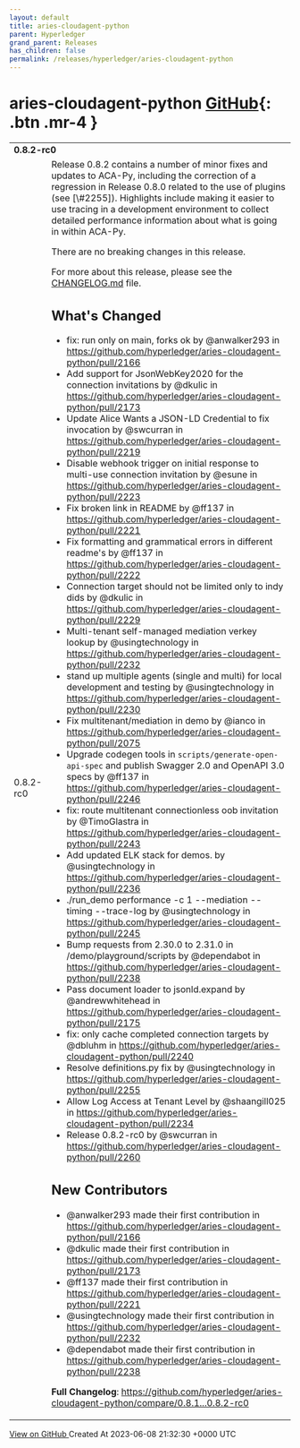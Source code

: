 ```yaml
---
layout: default
title: aries-cloudagent-python
parent: Hyperledger
grand_parent: Releases
has_children: false
permalink: /releases/hyperledger/aries-cloudagent-python
---
```


# aries-cloudagent-python <span class="fs-3 right-align">[GitHub](https://github.com/hyperledger/aries-cloudagent-python){: .btn .mr-4 }</span>


<div>
    <table>
        <tr>
            <td colspan="2">
                <b>
                    0.8.2-rc0
                </b>
            </td>
        </tr>
        <tr>
            <td>
                <span class="chip">
                    0.8.2-rc0
                </span>
            </td>
            <td>
                Release 0.8.2 contains a number of minor fixes and updates to ACA-Py, including the correction of a regression in Release 0.8.0 related to the use of plugins (see [\#2255]). Highlights include making it easier to use tracing in a development environment to collect detailed performance information about what is going in within ACA-Py.

There are no breaking changes in this release.

For more about this release, please see the [CHANGELOG.md](https://github.com/hyperledger/aries-cloudagent-python/blob/1.0.0-rc2/CHANGELOG.md) file.

## What's Changed
* fix: run only on main, forks ok by @anwalker293 in https://github.com/hyperledger/aries-cloudagent-python/pull/2166
* Add support for JsonWebKey2020 for the connection invitations by @dkulic in https://github.com/hyperledger/aries-cloudagent-python/pull/2173
* Update Alice Wants a JSON-LD Credential to fix invocation by @swcurran in https://github.com/hyperledger/aries-cloudagent-python/pull/2219
* Disable webhook trigger on initial response to multi-use connection invitation by @esune in https://github.com/hyperledger/aries-cloudagent-python/pull/2223
* Fix broken link in README by @ff137 in https://github.com/hyperledger/aries-cloudagent-python/pull/2221
* Fix formatting and grammatical errors in different readme's by @ff137 in https://github.com/hyperledger/aries-cloudagent-python/pull/2222
* Connection target should not be limited only to indy dids by @dkulic in https://github.com/hyperledger/aries-cloudagent-python/pull/2229
* Multi-tenant self-managed mediation verkey lookup by @usingtechnology in https://github.com/hyperledger/aries-cloudagent-python/pull/2232
* stand up multiple agents (single and multi) for local development and testing by @usingtechnology in https://github.com/hyperledger/aries-cloudagent-python/pull/2230
* Fix multitenant/mediation in demo by @ianco in https://github.com/hyperledger/aries-cloudagent-python/pull/2075
* Upgrade codegen tools in `scripts/generate-open-api-spec` and publish Swagger 2.0 and OpenAPI 3.0 specs by @ff137 in https://github.com/hyperledger/aries-cloudagent-python/pull/2246
* fix: route multitenant connectionless oob invitation by @TimoGlastra in https://github.com/hyperledger/aries-cloudagent-python/pull/2243
* Add updated ELK stack for demos. by @usingtechnology in https://github.com/hyperledger/aries-cloudagent-python/pull/2236
* ./run_demo performance -c 1 --mediation --timing --trace-log by @usingtechnology in https://github.com/hyperledger/aries-cloudagent-python/pull/2245
* Bump requests from 2.30.0 to 2.31.0 in /demo/playground/scripts by @dependabot in https://github.com/hyperledger/aries-cloudagent-python/pull/2238
* Pass document loader to jsonld.expand by @andrewwhitehead in https://github.com/hyperledger/aries-cloudagent-python/pull/2175
* fix: only cache completed connection targets by @dbluhm in https://github.com/hyperledger/aries-cloudagent-python/pull/2240
* Resolve definitions.py fix by @usingtechnology in https://github.com/hyperledger/aries-cloudagent-python/pull/2255
* Allow Log Access at Tenant Level by @shaangill025 in https://github.com/hyperledger/aries-cloudagent-python/pull/2234
* Release 0.8.2-rc0 by @swcurran in https://github.com/hyperledger/aries-cloudagent-python/pull/2260

## New Contributors
* @anwalker293 made their first contribution in https://github.com/hyperledger/aries-cloudagent-python/pull/2166
* @dkulic made their first contribution in https://github.com/hyperledger/aries-cloudagent-python/pull/2173
* @ff137 made their first contribution in https://github.com/hyperledger/aries-cloudagent-python/pull/2221
* @usingtechnology made their first contribution in https://github.com/hyperledger/aries-cloudagent-python/pull/2232
* @dependabot made their first contribution in https://github.com/hyperledger/aries-cloudagent-python/pull/2238

**Full Changelog**: https://github.com/hyperledger/aries-cloudagent-python/compare/0.8.1...0.8.2-rc0
            </td>
        </tr>
    </table>
    <a href="https://github.com/hyperledger/aries-cloudagent-python/releases/tag/0.8.2-rc0" class=".btn">
        View on GitHub
    </a>
    <span class="right-align">
        Created At 2023-06-08 21:32:30 +0000 UTC
    </span>
</div>

